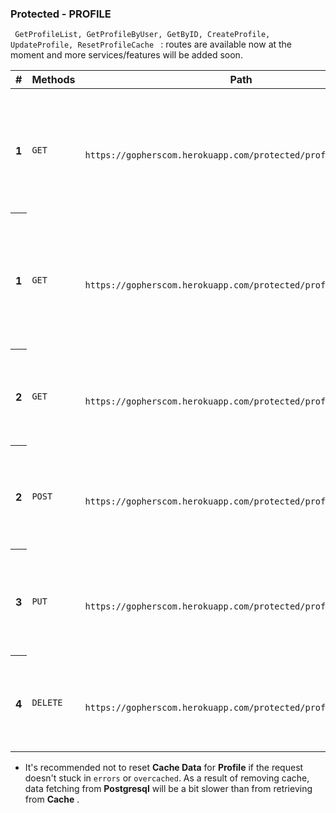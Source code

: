

### Protected - PROFILE
<code> GetProfileList, GetProfileByUser, GetByID, CreateProfile, UpdateProfile, ResetProfileCache </code> : routes are available now at the moment and more
services/features will be added soon.


<table class="table table-hover">
    <thead>
        <tr>
            <th scope="col">#</th>
            <th scope="col">Methods</th>
            <th scope="col">Path</th>
            <th scope="col">Types</th>
            <th scope="col">Description</th>
        </tr>
    </thead>
    <tbody>
        <tr>
            <th scope="row">1</th>
            <td><code>GET</code></td>
            <td>
                <code>
                    https://gopherscom.herokuapp.com/protected/profile/list
                </code>
            </td>
            <td><code>{String, Objects, Slice}</code></td>
            <td> <code>'/profile/list'</code> route will allow you to fetch <code>slices of profile object</code> data from
                <code>Postgresql/Redis</code>
                Database.<code>{ Authenitication with valid accessToken is required }</code> </td>
        </tr>
        <tr>
            <th scope="row">1</th>
            <td><code>GET</code></td>
            <td>
                <code>
                    https://gopherscom.herokuapp.com/protected/profile/byuser
                </code>
            </td>
            <td><code>{String, Objects }</code></td>
            <td> <code>'/profile/byuser'</code> route will allow you to fetch <code>profile object</code> data from
                <code>Postgresql/Redis</code>
                Database using `userid`.<code>{ Authenitication with valid accessToken is required }</code> </td>
        </tr>
        <tr>
            <th scope="row">2</th>
            <td><code>GET</code></td>
            <td>
                <code>
                    https://gopherscom.herokuapp.com/protected/profile/byid?id={}
                </code>
            </td>
            <td><code>{String, Objects}</code></td>
            <td> <code>'/'</code> route will allow you to fetch only specific <code>Profile Object</code> based
                on <code>profileid</code>.<code>{ refreshToken need to be valid }</code> </td>
        </tr>
        <tr>
            <th scope="row">2</th>
            <td><code>POST</code></td>
            <td>
                <code>
                https://gopherscom.herokuapp.com/protected/profile/new
                </code>
            </td>
            <td><code>{String, Slices, Points, Number}</code></td>
            <td> <code>'/profile/new'</code> route will allow you to add user profile data to database.<code>{ Authenitication with valid accessToken is required }</code> </td>
        </tr>
        <tr>
            <th scope="row">3</th>
            <td><code>PUT</code></td>
            <td>
                <code>
                https://gopherscom.herokuapp.com/protected/profile/update
                </code>
            </td>
            <td><code>{String, Slices, Points, Number}</code></td>
            <td> <code>'/profile/update'</code> route will allow you to update <code>Profile</code> with
                <code>{id}</code> to database.
                <code>{ Authenitication with valid accessToken is required }</code> . </td>
        </tr>
        <tr>
            <th scope="row">4</th>
            <td><code>DELETE</code></td>
            <td>
                <code>
                 https://gopherscom.herokuapp.com/protected/profile/resetcache
                </code>
            </td>
            <td><code>{String}</code></td>
            <td> <code>'/'</code> route will allow you to reset all <code>Profile</code> data in 
                <code>Redis cache</code>.
                <code>{ Authenitication with valid accessToken is required }</code> . </td>
        </tr>
    </tbody>
</table>

- It's recommended not to reset **Cache Data** for **Profile** if the request doesn't stuck in `errors` or `overcached`. As a result of removing cache, data fetching from **Postgresql** will be a bit slower than from retrieving from **Cache** .